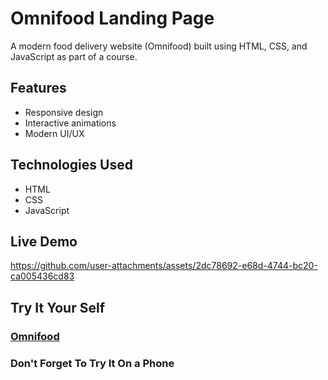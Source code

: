 # Omnifood Landing Page  

A modern food delivery website (Omnifood) built using HTML, CSS, and JavaScript as part of a course.  

## Features  
- Responsive design  
- Interactive animations  
- Modern UI/UX  

## Technologies Used  
- HTML  
- CSS  
- JavaScript  

## Live Demo  
https://github.com/user-attachments/assets/2dc78692-e68d-4744-bc20-ca005436cd83



## Try It Your Self
### [Omnifood](https://omnifood-mamdoh.netlify.app/)

### Don't Forget To Try It On a Phone
